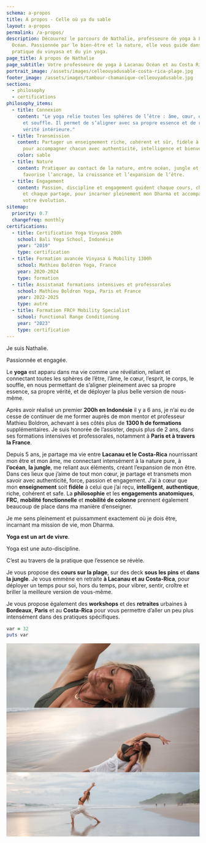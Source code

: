 ```yaml
---
schema: a-propos
title: À propos - Celle où ya du sable
layout: a-propos
permalink: /a-propos/
description: Découvrez le parcours de Nathalie, professeure de yoga à Lacanau
  Océan. Passionnée par le bien-être et la nature, elle vous guide dans votre
  pratique du vinyasa et du yin yoga.
page_title: À propos de Nathalie
page_subtitle: Votre professeure de yoga à Lacanau Océan et au Costa Rica
portrait_image: /assets/images/celleouyadusable-costa-rica-plage.jpg
footer_image: /assets/images/tambour-chamanique-celleouyadusable.jpg
sections:
  - philosophy
  - certifications
philosophy_items:
  - title: Connexion
    content: "Le yoga relie toutes les sphères de l’être : âme, cœur, esprit, corps
      et souffle. Il permet de s’aligner avec sa propre essence et de révéler sa
      vérité intérieure."
  - title: Transmission
    content: Partager un enseignement riche, cohérent et sûr, fidèle à mes mentors,
      pour accompagner chacun avec authenticité, intelligence et bienveillance.
    color: sable
  - title: Nature
    content: Pratiquer au contact de la nature, entre océan, jungle et pins,
      favorise l’ancrage, la croissance et l’expansion de l’être.
  - title: Engagement
    content: Passion, discipline et engagement guident chaque cours, chaque retraite
      et chaque partage, pour incarner pleinement mon Dharma et accompagner
      votre évolution.
sitemap:
  priority: 0.7
  changefreq: monthly
certifications:
  - title: Certification Yoga Vinyasa 200h
    school: Bali Yoga School, Indonésie
    year: "2019"
    type: certification
  - title: Formation avancée Vinyasa & Mobility 1300h
    school: Mathieu Boldron Yoga, France
    year: 2020-2024
    type: formation
  - title: Assistanat formations intensives et professorales
    school: Mathieu Boldron Yoga, Paris et France
    year: 2022-2025
    type: autre
  - title: Formation FRC® Mobility Specialist
    school: Functional Range Conditioning
    year: "2023"
    type: certification
---
```

Je suis Nathalie.

Passionnée et engagée.

Le **yoga** est apparu dans ma vie comme une révélation, reliant et connectant toutes les sphères de l’être, l’âme, le cœur, l’esprit, le corps, le souffle, en nous permettant de s’aligner pleinement avec sa propre essence, sa propre vérité, et de déployer la plus belle version de nous-même.

<!--more-->

Après avoir réalisé un premier **200h en Indonésie** il y a 6 ans, je n’ai eu de cesse de continuer de me former auprès de mon mentor et professeur Mathieu Boldron, achevant à ses côtés plus de **1300 h de formations** supplémentaires.
Je suis honorée de l’assister, depuis plus de 2 ans, dans ses formations intensives et professorales, notamment à **Paris et à travers la France**.

Depuis 5 ans, je partage ma vie entre **Lacanau et le Costa-Rica** nourrissant mon être et mon âme, me connectant intensément à la nature pure, à **l’océan**, **la jungle**, me reliant aux éléments, créant l’expansion de mon être. Dans ces lieux que j’aime de tout mon cœur, je partage et transmets mon savoir avec authenticité, force, passion et engagement. J’ai à cœur que mon **enseignement** soit **fidèle** à celui que j’ai reçu, **intelligent**, **authentique**, riche, cohérent et safe. La **philosophie** et les **engagements anatomiques**, **FRC**, **mobilité fonctionnelle** et **mobilité de colonne** prennent également beaucoup de place dans ma manière d’enseigner.

Je me sens pleinement et puissamment exactement où je dois être, incarnant ma mission de vie, mon Dharma. 

**Yoga est un art de vivre**.

Yoga est une auto-discipline.

C’est au travers de la pratique que l’essence se révèle.

Je vous propose des **cours sur la plage**, sur des deck **sous les pins** et **dans la jungle**. Je vous emmène en retraite **à Lacanau et au Costa-Rica**, pour déployer un temps pour soi, hors du temps, pour vibrer, sentir, croître et briller la meilleure version de vous-même.

Je vous propose également des **workshops** et des **retraites** urbaines à **Bordeaux**, **Paris** et au **Costa-Rica** pour vous permettre d’aller un peu plus intensément dans des pratiques spécifiques.

```ruby
var = 32
puts var
```

![Cours de yoga sur la plage de Lacanau Océan](/assets/images/triptyque-celleouyadusable.jpg)